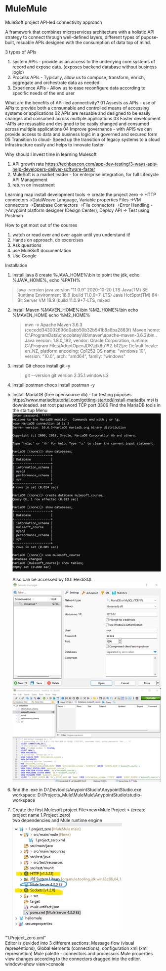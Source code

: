 # MuleMule
MuleSoft project
API-led connectivity approach

A framework that combines microservices architecture with a holistic API strategy to connect through well-defined layers, 
different types of pupose-built, resuable APIs designed with the consumption of data top of mind.

3 types of APIs
1. system APIs - provide us an access to the underlying core systems of record and expose data. (exposes backend database without business logic)
2. Process APIs - Typically, allow us to compose, transform, enrich, aggregate and orchestrate data as needed.
3. Experience APIs - Allow us to ease reconfigure data according to specific needs of the end user

What are the benefits of API-led aonnectivity?
01 Assests as APIs - use of APis to provide both a consumable and controlled means of accessing systems or applications
02 APIs are resuable and designed to be easily changes abd consumed across multiple applications
03 Faster development -APIs are resusable and designed to be easily changed and consumed across multiple applications
04 Improve governance - with APIS we can provide access to data and business logic in a governed and secured form
05 Transition to cloud- Speed up the transition of legacy systems to a cloud infrastructure easily and helps to innovate faster

Why should I invest time in learning Mulesoft
1. API growth rate https://techbeacon.com/app-dev-testing/3-ways-apis-help-developers-deliver-software-faster
2. MuleSoft is a market leader - for enterprise integration, for full  Lifecycle API Management
3. return on investment

Learning map
install development tools -> create the project zero -> HTTP connectors->DataWeave Language, Variable properties Files ->VM connectors
->Database Connectors ->File connectors ->Error Handling ->Anypoint platform designer (Design Center), Deploy API -> Test using Postman

How to get most out of the courses
1. watch or read over and over again until you understand it!
2. Hands on approach, do excercises
3. Ask questions
4. use MuleSoft documentation
5. Use Google

Installation 
1. install java 8
 create %JAVA_HOME%\bin to point the jdk, echo %JAVA_HOME%, echo %PATH%
  
 >java -version
        java version "11.0.9" 2020-10-20 LTS
        Java(TM) SE Runtime Environment 18.9 (build 11.0.9+7-LTS)
        Java HotSpot(TM) 64-Bit Server VM 18.9 (build 11.0.9+7-LTS, mixed 

2. Install Maven
    %MAVEN_HOME%\bin %M2_HOME%\bin
    echo %MAVEN_HOME
    echo %M2_HOME%

    >mvn -v
        Apache Maven 3.6.3 (cecedd343002696d0abb50b32b541b8a6ba2883f)
        Maven home: C:\ProgramData\chocolatey\lib\maven\apache-maven-3.6.3\bin\..
        Java version: 1.8.0_192, vendor: Oracle Corporation, runtime: C:\Program Files\AdoptOpenJDK\jdk8u192-b12\jre
        Default locale: en_NZ, platform encoding: Cp1252
        OS name: "windows 10", version: "10.0", arch: "amd64", family: "windows"

3. install Git choco install git -y
   >git --version
        git version 2.35.1.windows.2

4. install postman choco install postman -y
5. Install MariaDB (free opensource db) - for testing puposes
   https://www.mariadbtutorial.com/getting-started/install-mariadb/
   msi is downloaded.
   set root password
   TCP port 3306
   Find the MariaDB tools in the startup Menu
 ![alt text](Mariadb.png)
   

    Also can be accessed by GUI HeidiSQL
    ![alt text](Heidi.png)
    ![alt text](Heidi2.png)

6. find the .exe in D:\Devtools\AnypointStudio\AnypointStudio.exe
   workspace: D:\Projects_Mule\MuleMule\AnypointStudio\studio-workspace

7. Create the first Mulesoft project
File>new>Mule Project > (create project name 1.Project_zero)
</br>two dependencies and Mule runtime engine </br>
![alt text](dependencies.png)

"1.Project_zero.xml" </br>
Editor is devided into 3 different sections: Message flow (visual representions), Global elements (connections), configuration xml (xml represnetion)
Mule palette - connectors and processors
Mule properties view changes according to the connectors dragged into the editor.
window>show view>console



